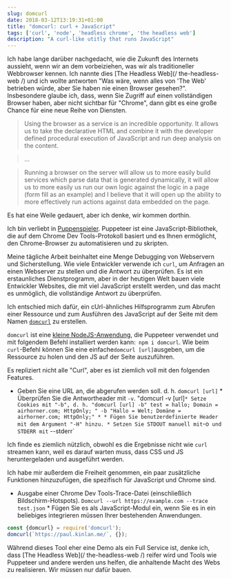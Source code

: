 ```yaml
---
slug: domcurl
date: 2018-03-12T13:19:31+01:00
title: "domcurl: curl + JavaScript"
tags: ['curl', 'node', 'headless chrome', 'the headless web']
description: "A curl-like utitly that runs JavaScript"
---
```



Ich habe lange darüber nachgedacht, wie die Zukunft des Internets aussieht, wenn wir an dem vorbeiziehen, was wir als traditioneller Webbrowser kennen. Ich nannte dies [The Headless Web](/ the-headless-web /) und ich wollte antworten "Was wäre, wenn alles von 'The Web' betrieben würde, aber Sie haben nie einen Browser gesehen?". Insbesondere glaube ich, dass, wenn Sie Zugriff auf einen vollständigen Browser haben, aber nicht sichtbar für "Chrome", dann gibt es eine große Chance für eine neue Reihe von Diensten.

> Using the browser as a service is an incredible opportunity. It allows us to
> take the declarative HTML and combine it with the developer defined procedural
> execution of JavaScript and run deep analysis on the content.


> ...


> Running a browser on the server will allow us to more easily build services
> which parse data that is generated dynamically, it will allow us to more
> easily us run our own logic against the logic in a page (form fill as an
> example) and I believe that it will open up the ability to more effectively
> run actions against data embedded on the page.


Es hat eine Weile gedauert, aber ich denke, wir kommen dorthin.

Ich bin verliebt in [Puppenspieler](https://developers.google.com/web/tools/puppeteer/). Puppeteer ist eine JavaScript-Bibliothek, die auf dem Chrome Dev Tools-Protokoll basiert und es Ihnen ermöglicht, den Chrome-Browser zu automatisieren und zu skripten.

Meine tägliche Arbeit beinhaltet eine Menge Debugging von Webservern und Sicherstellung. Wie viele Entwickler verwende ich `curl`, um Anfragen an einen Webserver zu stellen und die Antwort zu überprüfen. Es ist ein erstaunliches Dienstprogramm, aber in der heutigen Welt bauen viele Entwickler Websites, die mit viel JavaScript erstellt werden, und das macht es unmöglich, die vollständige Antwort zu überprüfen.

Ich entschied mich dafür, ein cUrl-ähnliches Hilfsprogramm zum Abrufen einer Ressource und zum Ausführen des JavaScript auf der Seite mit dem Namen [`domcurl`](https://www.npmjs.com/package/domcurl) zu erstellen.

`domcurl` ist eine [kleine NodeJS-Anwendung](https://github.com/PaulKinlan/domcurl), die Puppeteer verwendet und mit folgendem Befehl installiert werden kann:` npm i domcurl`. Wie beim `curl`-Befehl können Sie eine einfache` domcurl [url] `ausgeben, um die Ressource zu holen und den JS auf der Seite auszuführen.

Es repliziert nicht alle "Curl", aber es ist ziemlich voll mit den folgenden Features.

* Geben Sie eine URL an, die abgerufen werden soll. d. h. `domcurl [url]` * Überprüfen Sie die Antwortheader mit `-v`. "domcurl -v [url]` * Setze Cookies mit "-b", d. h. "domcurl [url] -b" test = hallo; Domain = airhorner.com; HttpOnly; " -b "Hallo = Welt; Domäne = airhorner.com; HttpOnly;" * * Fügen Sie benutzerdefinierte Header mit dem Argument "-H" hinzu. * Setzen Sie STDOUT manuell mit `-o` und STDERR mit` --stderr`

Ich finde es ziemlich nützlich, obwohl es die Ergebnisse nicht wie `curl` streamen kann, weil es darauf warten muss, dass CSS und JS heruntergeladen und ausgeführt werden.

Ich habe mir außerdem die Freiheit genommen, ein paar zusätzliche Funktionen hinzuzufügen, die spezifisch für JavaScript und Chrome sind.

* Ausgabe einer Chrome Dev Tools-Trace-Datei (einschließlich Bildschirm-Hotspots). `Domcurl --url https://example.com --trace test.json` * Fügen Sie es als JavaScript-Modul ein, wenn Sie es in ein beliebiges integrieren müssen Ihrer bestehenden Anwendungen.


```javascript
const {domcurl} = require('domcurl');
domcurl(`https://paul.kinlan.me/`, {});
```


Während dieses Tool eher eine Demo als ein Full Service ist, denke ich, dass [The Headless Web](/ the-headless-web /) reifer wird und Tools wie Puppeteer und andere werden uns helfen, die anhaltende Macht des Webs zu realisieren. Wir müssen nur dafür bauen.